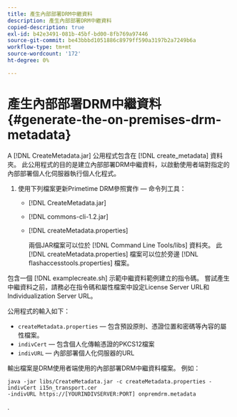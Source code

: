 ```yaml
---
title: 產生內部部署DRM中繼資料
description: 產生內部部署DRM中繼資料
copied-description: true
exl-id: b42e3491-081b-45bf-bd00-8fb769a97446
source-git-commit: be43bbbd1051886c8979ff590a3197b2a7249b6a
workflow-type: tm+mt
source-wordcount: '172'
ht-degree: 0%

---
```


# 產生內部部署DRM中繼資料{#generate-the-on-premises-drm-metadata}

A [!DNL CreateMetadata.jar] 公用程式包含在 [!DNL create_metadata] 資料夾。 此公用程式的目的是建立內部部署DRM中繼資料，以啟動使用者端對指定的內部部署個人化伺服器執行個人化程式。

1. 使用下列檔案更新Primetime DRM參照實作 — 命令列工具：

   * [!DNL CreateMetadata.jar]
   * [!DNL commons-cli-1.2.jar]
   * [!DNL createMetadata.properties]

      兩個JAR檔案可以位於 [!DNL Command Line Tools/libs] 資料夾。 此 [!DNL createMetadata.properties] 檔案可以位於旁邊 [!DNL flashaccesstools.properties] 檔案。

<!--<a id="example_2116349CA33642CD9293EAD94A532ED8"></a>-->

包含一個 [!DNL examplecreate.sh] 示範中繼資料範例建立的指令碼。 嘗試產生中繼資料之前，請務必在指令碼和屬性檔案中設定License Server URL和Individualization Server URL。

公用程式的輸入如下：

* `createMetadata.properties`  — 包含預設原則、憑證位置和密碼等內容的屬性檔案。
* `indivCert`  — 包含個人化傳輸憑證的PKCS12檔案
* `indivURL`  — 內部部署個人化伺服器的URL

輸出檔案是DRM使用者端使用的內部部署DRM中繼資料檔案。 例如：

```
java -jar libs/CreateMetadata.jar -c createMetadata.properties -indivCert i15n_transport.cer
-indivURL https://[YOURINDIVSERVER:PORT] onpremdrm.metadata
```

.
